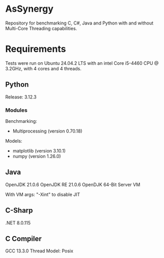 # AsSynergy
Repository for benchmarking C, C#, Java and Python with and without Multi-Core Threading capabilities.

# Requirements

Tests were run on Ubuntu 24.04.2 LTS with an intel Core i5-4460 CPU @ 3.2GHz, with 4 cores and 4 threads.

## Python 
Release: 3.12.3

### Modules

Benchmarking:
- Multiprocessing (version 0.70.18)

Models:
- matplotlib (version 3.10.1)
- numpy (version 1.26.0)

## Java
OpenJDK 21.0.6
OpenJDK RE 21.0.6
OpenDJK 64-Bit Server VM

With VM args: "-Xint" to disable JIT

## C-Sharp
.NET 8.0.115

## C Compiler
GCC 13.3.0
Thread Model: Posix
